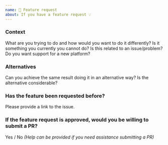 ```yaml
---
name: 🚀 Feature request
about: If you have a feature request 💡
---
```


### Context

What are you trying to do and how would you want to do it differently? Is it something you currently you cannot do? Is this related to an issue/problem? Do you want support for a new platform?

### Alternatives

Can you achieve the same result doing it in an alternative way? Is the alternative considerable?

### Has the feature been requested before?

Please provide a link to the issue.

### If the feature request is approved, would you be willing to submit a PR?

Yes / No _(Help can be provided if you need assistance submitting a PR)_

